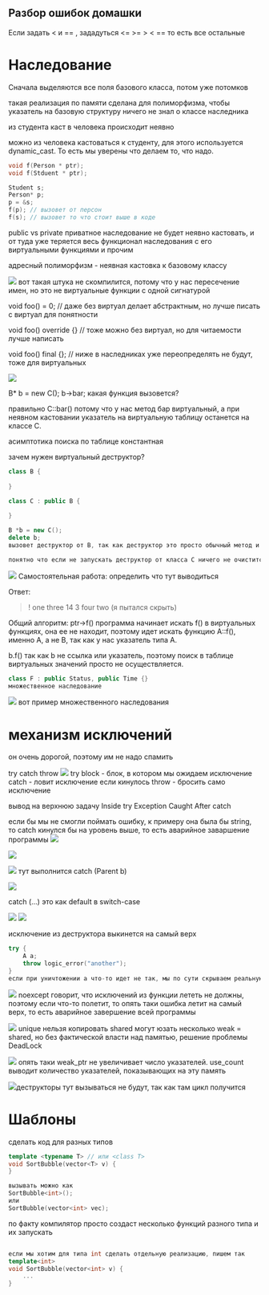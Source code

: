 
## **Разбор ошибок домашки**

Если задать  < и == , зададуться <=  >=  >  <  ==  то есть все остальные


# **Наследование**

Сначала выделяются все поля базового класса, потом уже потомков

такая реализация по памяти сделана для полиморфизма, чтобы указатель на базовую структуру ничего не знал о классе наследника

из студента каст в человека происходит неявно

можно из человека кастоваться к студенту, для этого используется dynamic_cast. То есть мы уверены что делаем то, что надо.
```cpp
void f(Person * ptr);
void f(Stduent * ptr);

Student s;
Person* p;
p = &s;
f(p); // вызовет от персон
f(s); // вызовет то что стоит выше в коде
```

public vs private
приватное наследование не будет неявно кастовать, и от туда уже теряется весь функционал наследования с его виртуальными функциями и прочим

адресный полиморфизм - неявная кастовка к базовому классу

![](пикчи/sem0810/img1.png)
вот такая штука не скомпилится, потому что у нас пересечение имен, но это не виртуальные функции с одной сигнатурой


void foo() = 0; // даже без виртуал делает абстрактным, но лучше писать с виртуал для понятности

void foo() override {} // тоже можно без виртуал, но для читаемости лучше написать

void foo() final {}; // ниже в наследниках уже переопределять не будут, тоже для виртуальных




![](пикчи/sem0810/img2.png)

B* b = new C();
b->bar;
какая функция вызовется?

правильно C::bar() потому что у нас метод бар виртуальный, а при неявном кастовании указатель на виртуальную таблицу останется на классе С.



асимптотика поиска по таблице константная



зачем нужен виртуальный деструктор?
```cpp
class B {
	
}

class C : public B {
	
}

B *b = new C();
delete b;
вызовет деструктор от B, так как деструктор это просто обычный метод и без virtual он запустится именно от класса B а не класса C

понятно что если не запускать деструктор от класса C ничего не очистится, только от класса B
```


![](пикчи/sem0810/img3.png)
Самостоятельная работа: определить что тут выводиться

Ответ: 
>! one three 14 3 four two (я пытался скрыть)

Общий алгоритм: 
ptr->f() 
программа начинает искать f() в виртуальных функциях, она ее не находит, поэтому идет искать функцию A::f(), именно A, а не B, так как у нас указатель типа A.

b.f() так как b не ссылка или указатель, поэтому поиск в таблице виртуальных значений просто не осуществляется.

```cpp
class F : public Status, public Time {}
множественное наследование
```
![](пикчи/sem0810/img4.png)
вот пример множественного наследования



# механизм исключений
он очень дорогой, поэтому им не надо спамить

try catch throw
![](пикчи/sem0810/img5.png)
try block - блок, в котором мы ожидаем исключение
catch - ловит исключение если кинулось
throw - бросить само исключение

вывод на верхнюю задачу
Inside try Exception Caught After catch

если бы мы не смогли поймать ошибку, к примеру она была бы string, то catch кинулся бы на уровень выше, то есть аварийное заваршение программы
![](пикчи/sem0810/img6.png)

![](пикчи/sem0810/img7.png)


![](пикчи/sem0810/img8.png)
тут выполнится catch (Parent b)




![](пикчи/sem0810/img10.png)

catch (...) это как default в switch-case


![](пикчи/sem0810/img11.png)
![](пикчи/sem0810/img12.png)

исключение из деструктора выкинется на самый верх
```cpp
try {
	A a;
	throw logic_error("another");
}
если при уничтожении a что-то идет не так, мы по сути скрываем реальную ошибку, так что на самый верх
```

![](пикчи/sem0810/img13.png)
noexcept говорит, что исключений из функции лететь не должны, поэтому если что-то полетит, то опять таки ошибка летит на самый верх, то есть аварийное завершение всей программы


![](пикчи/sem0810/img14.png)
unique нельзя копировать
shared могут юзать несколько
weak = shared, но без фактической власти над памятью, решение проблемы DeadLock


![](пикчи/sem0810/img15.png)
опять таки weak_ptr не увеличивает число указателей.
use_count выводит количество указателей, показывающих на эту память


![](пикчи/sem0810/img16.png)деструкторы тут вызываться не будут, так как там цикл получится


# Шаблоны
сделать код для разных типов

```cpp
template <typename T> // или <class T>
void SortBubble(vector<T> v) {
}

вызывать можно как
SortBubble<int>();
или 
SortBubble(vector<int> vec);
```

по факту компилятор просто создаст несколько функций разного типа и их запускать

```cpp

если мы хотим для типа int сделать отдельную реализацию, пишем так
template<int>
void SortBubble(vector<int> v) {
	...
}
```
